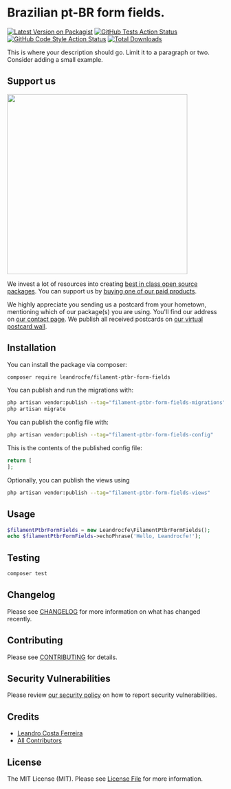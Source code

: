 # Brazilian pt-BR form fields.

[![Latest Version on Packagist](https://img.shields.io/packagist/v/leandrocfe/filament-ptbr-form-fields.svg?style=flat-square)](https://packagist.org/packages/leandrocfe/filament-ptbr-form-fields)
[![GitHub Tests Action Status](https://img.shields.io/github/actions/workflow/status/leandrocfe/filament-ptbr-form-fields/run-tests.yml?branch=main&label=tests&style=flat-square)](https://github.com/leandrocfe/filament-ptbr-form-fields/actions?query=workflow%3Arun-tests+branch%3Amain)
[![GitHub Code Style Action Status](https://img.shields.io/github/actions/workflow/status/leandrocfe/filament-ptbr-form-fields/fix-php-code-style-issues.yml?branch=main&label=code%20style&style=flat-square)](https://github.com/leandrocfe/filament-ptbr-form-fields/actions?query=workflow%3A"Fix+PHP+code+style+issues"+branch%3Amain)
[![Total Downloads](https://img.shields.io/packagist/dt/leandrocfe/filament-ptbr-form-fields.svg?style=flat-square)](https://packagist.org/packages/leandrocfe/filament-ptbr-form-fields)

This is where your description should go. Limit it to a paragraph or two. Consider adding a small example.

## Support us

[<img src="https://github-ads.s3.eu-central-1.amazonaws.com/filament-ptbr-form-fields.jpg?t=1" width="419px" />](https://spatie.be/github-ad-click/filament-ptbr-form-fields)

We invest a lot of resources into creating [best in class open source packages](https://spatie.be/open-source). You can support us by [buying one of our paid products](https://spatie.be/open-source/support-us).

We highly appreciate you sending us a postcard from your hometown, mentioning which of our package(s) you are using. You'll find our address on [our contact page](https://spatie.be/about-us). We publish all received postcards on [our virtual postcard wall](https://spatie.be/open-source/postcards).

## Installation

You can install the package via composer:

```bash
composer require leandrocfe/filament-ptbr-form-fields
```

You can publish and run the migrations with:

```bash
php artisan vendor:publish --tag="filament-ptbr-form-fields-migrations"
php artisan migrate
```

You can publish the config file with:

```bash
php artisan vendor:publish --tag="filament-ptbr-form-fields-config"
```

This is the contents of the published config file:

```php
return [
];
```

Optionally, you can publish the views using

```bash
php artisan vendor:publish --tag="filament-ptbr-form-fields-views"
```

## Usage

```php
$filamentPtbrFormFields = new Leandrocfe\FilamentPtbrFormFields();
echo $filamentPtbrFormFields->echoPhrase('Hello, Leandrocfe!');
```

## Testing

```bash
composer test
```

## Changelog

Please see [CHANGELOG](CHANGELOG.md) for more information on what has changed recently.

## Contributing

Please see [CONTRIBUTING](CONTRIBUTING.md) for details.

## Security Vulnerabilities

Please review [our security policy](../../security/policy) on how to report security vulnerabilities.

## Credits

- [Leandro Costa Ferreira](https://github.com/leandrocfe)
- [All Contributors](../../contributors)

## License

The MIT License (MIT). Please see [License File](LICENSE.md) for more information.
